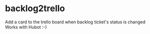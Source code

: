 # backlog2trello

Add a card to the trello board when backlog ticket's status is changed
Works with Hubot :-)
